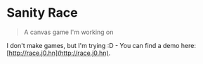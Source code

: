 # Sanity Race

> A canvas game I'm working on

I don't make games, but I'm trying :D - You can find a demo here: [http://race.j0.hn](http://race.j0.hn).